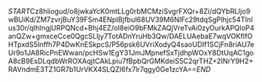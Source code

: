 $START$Cz8hliogud/o8jwkaYcK0mtLLg0rbMCMziSvgrFXQr+8Zi/dQYbRLIjo9wBUiKd/ZM7zvrjBuY39FSm4ENpIBjfbul68UV39M6NIFc29tdqSgPlhjc54TInlus30r/qIhIngjURPQNcd+Bhj4EZ/oI8eiO9bFMkZAQjVreTvAi0zyOurkAPQloP4anQZw+gmxceCce0QgcSLIjy7TotADnYruHb3Qw/DAELUAebaE7wqVOKflfOHTpxdS5lnffh7P4DwKnESkpcS/P56psk6UVriXodyQ4saoUDIf1SCjFn8riAU7eUr9o1JA8RicPnEWwan/pcHSw1EgY31JmJMpnefSxTjdhpWOxY8DtUqAC1goA8cB9EsDLqdbWrROXAqjtCAkLpiu7fBpbQrGMKdeiS5C2qrTHZ+2INrY9H2+RAVndmE3TZ1GR7b1UrVKX4SLQZl6fx7lr7qgy0Ge1zcYA==$END$